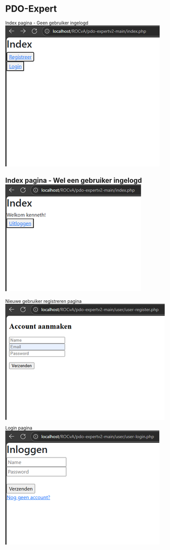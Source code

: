 # PDO-Expert  
  
Index pagina - Geen gebruiker ingelogd  
![Index](./images/index.png)  
  
  
Index pagina - Wel een gebruiker ingelogd  
![Index Logged in](./images/logged-in.png)  
---  
Nieuwe gebruiker registreren pagina  
![Registreer](./images/register.png)  
  
  
Login pagina  
![Login](./images/login.png)  